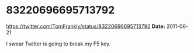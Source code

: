 # 83220696695713792
https://twitter.com/TomFrankly/status/83220696695713792
**Date:** 2011-06-21

I swear Twitter is going to break my F5 key.
